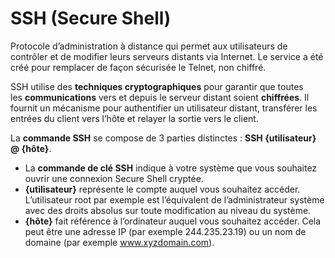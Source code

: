# SSH (Secure Shell)

Protocole d’administration à distance qui permet aux utilisateurs de contrôler et de modifier leurs serveurs distants via Internet. Le service a été créé pour remplacer de façon sécurisée le Telnet, non chiffré.

SSH utilise des **techniques cryptographiques** pour garantir que toutes les **communications** vers et depuis le serveur distant soient **chiffrées**. Il fournit un mécanisme pour authentifier un utilisateur distant, transférer les entrées du client vers l’hôte et relayer la sortie vers le client.

La **commande SSH** se compose de 3 parties distinctes : **SSH {utilisateur} @ {hôte}**.

- La **commande de clé SSH** indique à votre système que vous souhaitez ouvrir une connexion Secure Shell cryptée.
- **{utilisateur}** représente le compte auquel vous souhaitez accéder. L’utilisateur root par exemple est l’équivalent de l’administrateur système avec des droits absolus sur toute modification au niveau du système.
- **{hôte}** fait référence à l’ordinateur auquel vous souhaitez accéder. Cela peut être une adresse IP (par exemple 244.235.23.19) ou un nom de domaine (par exemple www.xyzdomain.com).